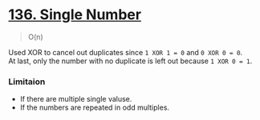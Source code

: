 # [136. Single Number](https://leetcode.com/problems/single-number/)
> O(n)

Used XOR to cancel out duplicates since `1 XOR 1 = 0` and `0 XOR 0 = 0`.  
At last, only the number with no duplicate is left out because `1 XOR 0 = 1`.
### Limitaion
- If there are multiple single valuse.
- If the numbers are repeated in odd multiples.
